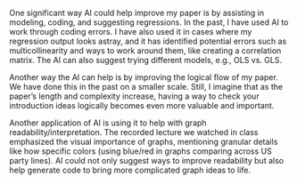 
One significant way AI could help improve my paper is by assisting in modeling, coding, and suggesting regressions. In the past, I have used AI to work through coding errors. I have also used it in cases where my regression output looks astray, and it has identified potential errors such as multicollinearity and ways to work around them, like creating a correlation matrix. The AI can also suggest trying different models, e.g., OLS vs. GLS. 

Another way the AI can help is by improving the logical flow of my paper. We have done this in the past on a smaller scale. Still, I imagine that as the paper’s length and complexity increase, having a way to check your introduction ideas logically becomes even more valuable and important. 

Another application of AI is using it to help with graph readability/interpretation. The recorded lecture we watched in class emphasized the visual importance of graphs, mentioning granular details like how specific colors (using blue/red in graphs comparing across US party lines). AI could not only suggest ways to improve readability but also help generate code to bring more complicated graph ideas to life. 
